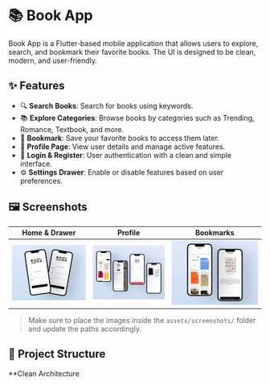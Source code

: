# 📚 Book App

Book App is a Flutter-based mobile application that allows users to explore, search, and bookmark their favorite books. The UI is designed to be clean, modern, and user-friendly.

## ✨ Features

- 🔍 **Search Books**: Search for books using keywords.
- 📚 **Explore Categories**: Browse books by categories such as Trending, Romance, Textbook, and more.
- 📌 **Bookmark**: Save your favorite books to access them later.
- 👤 **Profile Page**: View user details and manage active features.
- 🔐 **Login & Register**: User authentication with a clean and simple interface.
- ⚙️ **Settings Drawer**: Enable or disable features based on user preferences.

## 🖼️ Screenshots

| Home & Drawer | Profile | Bookmarks |
|---------------|---------|-----------|
| ![Home](./assets/screenshots/Shot.png) | ![Profile](./assets/screenshots/Shot(1).png) | ![Bookmark](./assets/screenshots/Shot(2).png) |

> Make sure to place the images inside the `assets/screenshots/` folder and update the paths accordingly.

## 📁 Project Structure

**Clean Architecture
